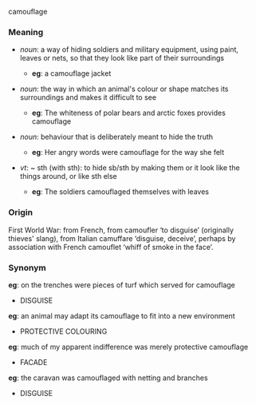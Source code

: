 camouflage
### Meaning
+ _noun_: a way of hiding soldiers and military equipment, using paint, leaves or nets, so that they look like part of their surroundings
	+ __eg__: a camouflage jacket
+ _noun_: the way in which an animal's colour or shape matches its surroundings and makes it difficult to see
	+ __eg__: The whiteness of polar bears and arctic foxes provides camouflage
+ _noun_: behaviour that is deliberately meant to hide the truth
	+ __eg__: Her angry words were camouflage for the way she felt

+ _vt_: ~ sth (with sth): to hide sb/sth by making them or it look like the things around, or like sth else
	+ __eg__: The soldiers camouflaged themselves with leaves
### Origin

First World War: from French, from camoufler ‘to disguise’ (originally thieves' slang), from Italian camuffare ‘disguise, deceive’, perhaps by association with French camouflet ‘whiff of smoke in the face’.

### Synonym

__eg__: on the trenches were pieces of turf which served for camouflage

+ DISGUISE

__eg__: an animal may adapt its camouflage to fit into a new environment

+ PROTECTIVE COLOURING

__eg__: much of my apparent indifference was merely protective camouflage

+ FACADE

__eg__: the caravan was camouflaged with netting and branches

+ DISGUISE

